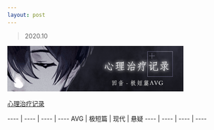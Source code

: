 ```yaml
---
layout: post
---
```


> 2020.10

![](images/sig_game_record_mental_healing.png)

[心理治疗记录](https://rpg.blue/thread-483685-1-1.html)

---- | ---- | ---- | ----
AVG | 极短篇 | 现代 | 悬疑
---- | ---- | ---- | ----
